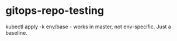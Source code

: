 # gitops-repo-testing

kubectl apply -k env/base - works in master, not env-specific. Just a baseline. 